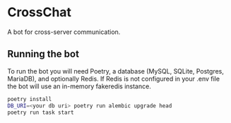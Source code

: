 # CrossChat

A bot for cross-server communication.

## Running the bot

To run the bot you will need Poetry, a database (MySQL, SQLite, Postgres, MariaDB), and optionally Redis. If Redis is not configured in your .env file the bot will use an in-memory fakeredis instance.

```sh
poetry install
DB_URI=<your db uri> poetry run alembic upgrade head
poetry run task start
```
